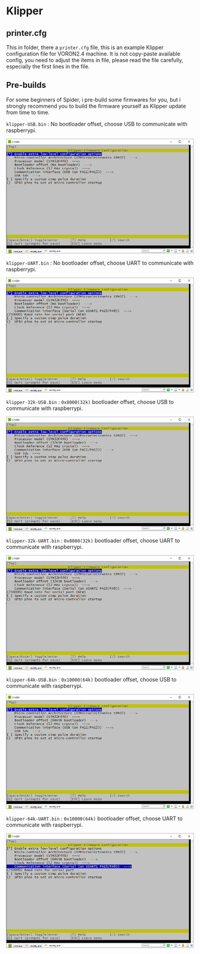 # Klipper

## printer.cfg

This in folder, there a `printer.cfg` file, this is an example Klipper configuration file for VORON2.4 machine. It is not copy-paste available config, you need to adjust the items in file, please read the file carefully, especially the first lines in the file.

## Pre-builds

For some beginners of Spider, i pre-build some firmwares for you, but i strongly recommend you to build the firmware yourself as Klipper update from time to time.  

`klipper-USB.bin` : No bootloader offset, choose USB to communicate with raspberrypi.

![image-20210705171431398](klipper-USB.png)

`klipper-UART.bin` : No bootloader offset, choose UART to communicate with raspberrypi.

![image-20210705171345175](klipper-UART.png)

`klipper-32k-USB.bin` : `0x8000(32k)` bootloader offset, choose USB to communicate with raspberrypi.

![image-20210705171253316](klipper-32k-USB.png)

`klipper-32k-UART.bin` : `0x8000(32k)` bootloader offset, choose UART to communicate with raspberrypi.

![image-20210705171253316](klipper-32k-UART.png)

`klipper-64k-USB.bin` : `0x10000(64k)` bootloader offset, choose USB to communicate with raspberrypi.

![image-20210705171513501](klipper-64k-USB.png)

`klipper-64k-UART.bin` : `0x10000(64k)` bootloader offset, choose UART to communicate with raspberrypi.

![image-20210705171535093](klipper-64k-UART.png)